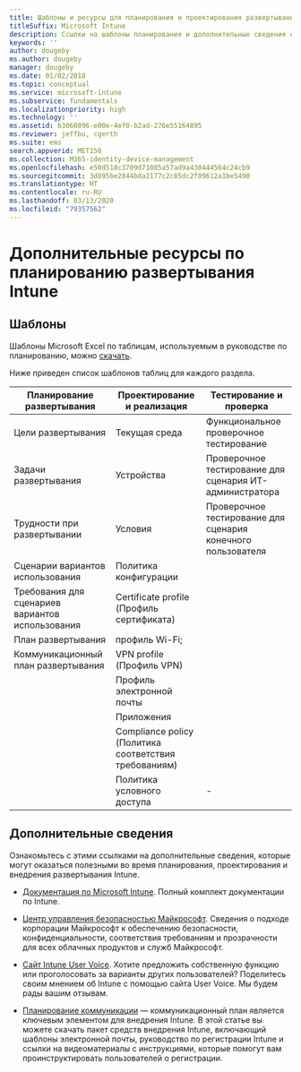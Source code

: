 ```yaml
---
title: Шаблоны и ресурсы для планирования и проектирования развертывания Intune
titleSuffix: Microsoft Intune
description: Ссылки на шаблоны планирования и дополнительные сведения об Intune, которые могут оказаться полезными во время планирования и реализации развертывания Microsoft Intune.
keywords: ''
author: dougeby
ms.author: dougeby
manager: dougeby
ms.date: 01/02/2018
ms.topic: conceptual
ms.service: microsoft-intune
ms.subservice: fundamentals
ms.localizationpriority: high
ms.technology: ''
ms.assetid: 63060896-e00e-4ef0-b2ad-276e55164895
ms.reviewer: jeffbu, cgerth
ms.suite: ems
search.appverid: MET150
ms.collection: M365-identity-device-management
ms.openlocfilehash: e50d518c3709d71085a57ad9a430444564c24cb9
ms.sourcegitcommit: 3d895be2844bda2177c2c85dc2f09612a1be5490
ms.translationtype: HT
ms.contentlocale: ru-RU
ms.lasthandoff: 03/13/2020
ms.locfileid: "79357562"
---
```

# <a name="additional-resources-for-planning-your-intune-deployment"></a>Дополнительные ресурсы по планированию развертывания Intune

## <a name="templates"></a>Шаблоны

Шаблоны Microsoft Excel по таблицам, используемым в руководстве по планированию, можно [скачать](https://gallery.technet.microsoft.com/Intune-deployment-planning-fae156c2?redir=0).

Ниже приведен список шаблонов таблиц для каждого раздела.

|Планирование развертывания  |Проектирование и реализация   |Тестирование и проверка |
|-----|----- |------|
| Цели развертывания |Текущая среда|Функциональное проверочное тестирование|
| Задачи развертывания |Устройства|Проверочное тестирование для сценария ИТ-администратора|
| Трудности при развертывании |Условия|Проверочное тестирование для сценария конечного пользователя|
| Сценарии вариантов использования |Политика конфигурации| |
| Требования для сценариев вариантов использования |Certificate profile (Профиль сертификата)| |
| План развертывания |профиль Wi-Fi;| |
| Коммуникационный план развертывания|VPN profile (Профиль VPN)| |
| |  Профиль электронной почты | |
| | Приложения | |
| | Compliance policy (Политика соответствия требованиям) | |
| | Политика условного доступа|-|

## <a name="further-reading"></a>Дополнительные сведения

Ознакомьтесь с этими ссылками на дополнительные сведения, которые могут оказаться полезными во время планирования, проектирования и внедрения развертывания Intune.

- [Документация по Microsoft Intune](https://docs.microsoft.com/intune/). Полный комплект документации по Intune.

- [Центр управления безопасностью Майкрософт](https://www.microsoft.com/TrustCenter). Сведения о подходе корпорации Майкрософт к обеспечению безопасности, конфиденциальности, соответствия требованиям и прозрачности для всех облачных продуктов и служб Майкрософт.

- [Сайт Intune User Voice](https://microsoftintune.uservoice.com/). Хотите предложить собственную функцию или проголосовать за варианты других пользователей? Поделитесь своим мнением об Intune с помощью сайта User Voice. Мы будем рады вашим отзывам.

- [Планирование коммуникации](migration-guide-communication-plan.md) — коммуникационный план является ключевым элементом для внедрения Intune. В этой статье вы можете скачать пакет средств внедрения Intune, включающий шаблоны электронной почты, руководство по регистрации Intune и ссылки на видеоматериалы с инструкциями, которые помогут вам проинструктировать пользователей о регистрации.
